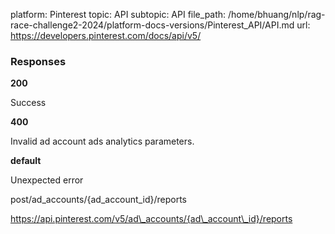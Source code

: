 platform: Pinterest
topic: API
subtopic: API
file_path: /home/bhuang/nlp/rag-race-challenge2-2024/platform-docs-versions/Pinterest_API/API.md
url: https://developers.pinterest.com/docs/api/v5/

### Responses

**200**

Success

**400**

Invalid ad account ads analytics parameters.

**default**

Unexpected error

post/ad\_accounts/{ad\_account\_id}/reports

https://api.pinterest.com/v5/ad\_accounts/{ad\_account\_id}/reports